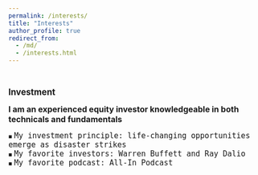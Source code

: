 ```yaml
---
permalink: /interests/
title: "Interests"
author_profile: true
redirect_from: 
  - /md/
  - /interests.html
---
```


<style>
.custom-bullet {
    list-style-type: none;
    padding-left: 0;
}

.custom-bullet li::before {
    content: "\25A0"; /* Unicode character for a small square */
    font-size: 8px; /* Adjust this value to change the icon size */
    margin-right: 0.5em; /* Adjust this value to control the spacing */
}
</style>

<br>

<span style="font-size: 17px;"><strong>Investment</strong></span>
<ul class="custom-bullet">
  <span style="font-size: 16px;"><strong>I am an experienced equity investor knowledgeable in both technicals and fundamentals</strong></span>
    <ul class="custom-bullet">
      <li><span style="font-size: 15px; font-family: monospace;">My investment principle: life-changing opportunities emerge as disaster strikes</span></li>
      <li><span style="font-size: 15px; font-family: monospace;">My favorite investors: Warren Buffett and Ray Dalio</span></li>
      <li><span style="font-size: 15px; font-family: monospace;">My favorite podcast: All-In Podcast</span></li>
     </ul>
  </ul>
 
















